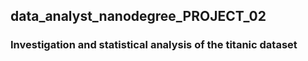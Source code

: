 ## data_analyst_nanodegree_PROJECT_02 
### Investigation and statistical analysis of the titanic dataset

